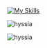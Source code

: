 [![My Skills](https://skillicons.dev/icons?i=js,ts,html,css,svelte,vite,tailwind,bootstrap,nodejs,firebase,git,vscode,sveltekit)](https://skillicons.dev)


<p><img align="center" src="https://github-readme-stats.vercel.app/api/top-langs?username=hyssia&show_icons=true&locale=en&layout=compact" alt="hyssia" /></p>

<p><img align="center" src="https://github-readme-streak-stats.herokuapp.com/?user=hyssia&" alt="hyssia" /></p>
